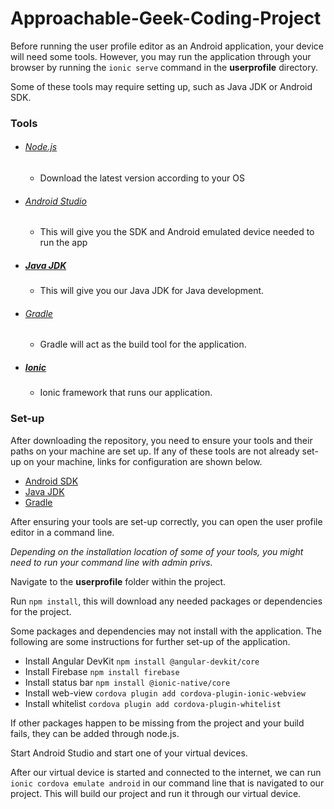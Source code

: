 # Approachable-Geek-Coding-Project

Before running the user profile editor as an Android application, your device will need some tools. However, you may run the application through your browser by running the ```ionic serve``` command in the **userprofile** directory. 

Some of these tools may require setting up, such as Java JDK or Android SDK.

### Tools
* ###### [Node.js](https://nodejs.org/en/)
  * Download the latest version according to your OS
* ###### [Android Studio](https://developer.android.com/studio)
  * This will give you the SDK and Android emulated device needed to run the app
* ##### [Java JDK](https://www.oracle.com/java/technologies/javase/javase-jdk8-downloads.html)
  * This will give you our Java JDK for Java development. 
* ###### [Gradle](https://gradle.org/install/)
  * Gradle will act as the build tool for the application. 
* ##### [Ionic](https://ionicframework.com/docs/intro/cli)
  * Ionic framework that runs our application. 

### Set-up
After downloading the repository, you need to ensure your tools and their paths on your machine are set up. If any of these tools are not already set-up on your machine, links for configuration are shown below. 

* [Android SDK](https://www.dev2qa.com/how-to-set-android-sdk-path-in-windows-and-mac/)
* [Java JDK](https://www.baeldung.com/java-home-on-windows-7-8-10-mac-os-x-linux)
* [Gradle](https://gradle.org/install/)

After ensuring your tools are set-up correctly, you can open the user profile editor in a command line. 

*Depending on the installation location of some of your tools, you might need to run your command line with admin privs.*

Navigate to the **userprofile** folder within the project. 

Run ```npm install```, this will download any needed packages or dependencies for the project. 

Some packages and dependencies may not install with the application. The following are some instructions for further set-up of the application. 

* Install Angular DevKit ```npm install @angular-devkit/core```
* Install Firebase ```npm install firebase```
* Install status bar ```npm install @ionic-native/core```
* Install web-view ```cordova plugin add cordova-plugin-ionic-webview```
* Install whitelist ```cordova plugin add cordova-plugin-whitelist```

If other packages happen to be missing from the project and your build fails, they can be added through node.js.

Start Android Studio and start one of your virtual devices. 

After our virtual device is started and connected to the internet, we can run ```ionic cordova emulate android``` in our command line that is navigated to our project. This will build our project and run it through our virtual device. 
